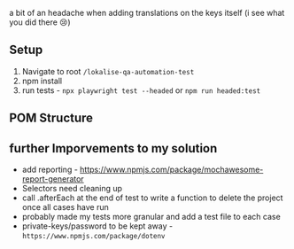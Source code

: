 a bit of an headache when adding translations on the keys itself (i see what you did there 😢)

## Setup
1. Navigate to root `/lokalise-qa-automation-test`
2. npm install
3. run tests - `npx playwright test --headed` or `npm run headed:test`

## POM Structure


## further Imporvements to my solution
- add reporting - https://www.npmjs.com/package/mochawesome-report-generator
- Selectors need cleaning up
- call .afterEach at the end of test to write a function to delete the project once all cases have run
- probably made my tests more granular and add a test file to each case
- private-keys/password to be kept away - `https://www.npmjs.com/package/dotenv`
